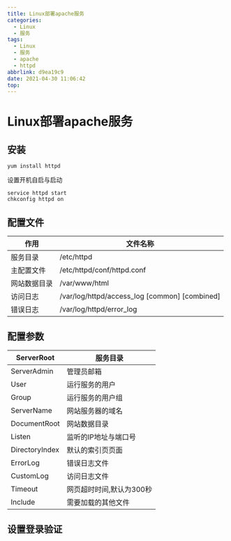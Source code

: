 ```yaml
---
title: Linux部署apache服务
categories:
  - Linux
  - 服务
tags:
  - Linux
  - 服务
  - apache
  - httpd
abbrlink: d9ea19c9
date: 2021-04-30 11:06:42
top:
---
```


# Linux部署apache服务
## 安装

``` ebnf
yum install httpd
```
设置开机自启与启动

``` livecodeserver
service httpd start
chkconfig httpd on
```

## 配置文件

| 作用 | 文件名称 |
| --- | --- |
| 服务目录 | /etc/httpd |
| 主配置文件 | /etc/httpd/conf/httpd.conf |
| 网站数据目录 | /var/www/html |
| 访问日志 | /var/log/httpd/access_log   [common] [combined] |
| 错误日志 | /var/log/httpd/error_log |

## 配置参数

| ServerRoot | 服务目录 |
| --- | --- |
| ServerAdmin | 管理员邮箱 |
| User | 运行服务的用户 |
| Group | 运行服务的用户组 |
| ServerName | 网站服务器的域名 |
| DocumentRoot | 网站数据目录|
| Listen| 监听的IP地址与端口号 |
| DirectoryIndex | 默认的索引页页面 |
| ErrorLog | 错误日志文件 |
| CustomLog | 访问日志文件 |
| Timeout | 网页超时时间,默认为300秒 |
| Include | 需要加载的其他文件 |

## 设置登录验证